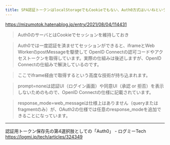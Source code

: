 ```yaml
---
title: SPA認証トークンはlocalStorageでもCookieでもない、Auth0方式はいいねというお話 - @mizumotokのブログ
---
```


https://mizumotok.hatenablog.jp/entry/2021/08/04/114431

> Auth0のサーバとはCookieでセッションを維持しておき

> Auth0では一度認証を済ませてセッションができると、iframeとWeb WorkerのpostMessageを駆使して OpenID Connectの認可コードやアクセストークンを取得しています。実際の仕組みは後述しますが、OpenID Connectの仕組みで解決しているのです。

> ここでiframe経由で取得するという高度な技術が持ち込まれます。

> prompt=noneは認証UI（ログイン画面）や同意UI（承認 or 拒否）を表示しないためのもので、OpenID Connectの仕様に記載されています。

> response_mode=web_messageは仕様上はありません（queryまたはfragmentのみ）が、OAuth2の仕様では任意のresponse_modeを追加できることになっています。


---

認証用トークン保存先の第4選択肢としての「Auth0」 - ログミーTech
https://logmi.jp/tech/articles/324349
